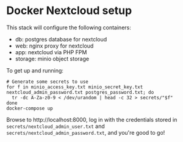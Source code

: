 # Docker Nextcloud setup

This stack will configure the following containers:

* db: postgres database for nextcloud
* web: nginx proxy for nextcloud
* app: nextcloud via PHP FPM
* storage: minio object storage

To get up and running:

```
# Generate some secrets to use
for f in minio_access_key.txt minio_secret_key.txt nextcloud_admin_password.txt postgres_password.txt; do
  tr -dc A-Za-z0-9 < /dev/urandom | head -c 32 > secrets/"$f"
done
docker-compose up
```

Browse to http://localhost:8000, log in with the credentials stored in `secrets/nextcloud_admin_user.txt` and `secrets/nextcloud_admin_password.txt`, and you're good to go!
